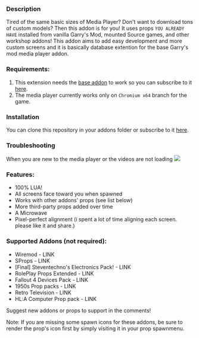 ### Description
Tired of the same basic sizes of Media Player?
Don't want to download tons of custom models? Then this addon is for you!
It uses props `YOU ALREADY HAVE` installed from vanilla Garry's Mod,
mounted Source games, and other workshop addons!
This addon aims to add easy development and more custom screens
and it is basically database extention for the base Garry's mod
media player addon.

### Requirements:
1. This extension needs the [base addon][ref-repo-base] to work so you can subscribe to it [here][ref-base].
2. The media player currently works only on `Chromium x64` branch for the game.

### Installation
You can clone this repository in your addons folder or subscribe to it [here][ref-mpext].

### Troubleshooting
When you are new to the media player or the videos are not loading
![](https://i.imgur.com/ay8wpNd.png)

### Features:
 * 100% LUA!
 * All screens face toward you when spawned
 * Works with other addons' props (see list below)
 * More third-party props added over time
 * A Microwave
 * Pixel-perfect alignment (i spent a lot of time aligning each screen. please like it and share.)

### Supported Addons (not required):
 * Wiremod - LINK
 * SProps - LINK
 * [Final] Steventechno's Electronics Pack! - LINK
 * RolePlay Props Extended - LINK
 * Fallout 4 Devices Pack - LINK
 * 1950s Prop packs - LINK
 * Retro Television - LINK
 * HL:A Computer Prop pack - LINK 

Suggest new addons or props to support in the comments!

Note: If you are missing some spawn icons for these addons, be sure to render the prop's icon first by simply visiting it in your prop spawnmenu. 

[ref-base]: https://steamcommunity.com/sharedfiles/filedetails/?id=546392647
[ref-repo-base]: https://github.com/samuelmaddock/gm-mediaplayer
[ref-mpext]: https://steamcommunity.com/sharedfiles/filedetails/?id=2546524440
